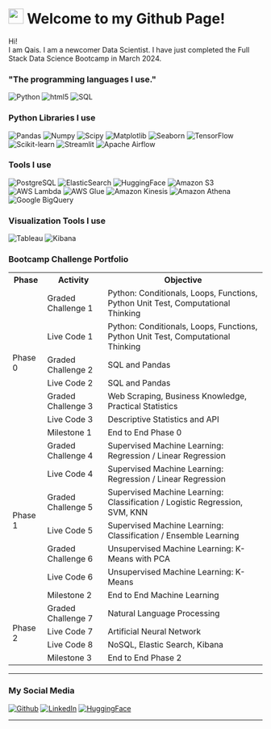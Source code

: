 <h1><img src="https://slackmojis.com/emojis/49210-whacky_greeting/download" width="30"/> Welcome to my Github Page!</h1>


<p>Hi! </br> I am Qais. I am a newcomer Data Scientist. I have just completed the Full Stack Data Science Bootcamp in March 2024.</p>
<h3>"The programming languages ​​I use."</h3>
<p>
  <img alt="Python" src="https://img.shields.io/badge/-Python-3776AB?style=flat-square&logo=python&logoColor=white" />
  <img alt="html5" src="https://img.shields.io/badge/-HTML5-E34F26?style=flat-square&logo=html5&logoColor=white" />
  <img alt="SQL" src="https://img.shields.io/badge/-SQL-CC2927?style=flat-square&logo=sql&logoColor=white" />

  
</p>

<h3>Python Libraries I use</h3>
<p>
  <img alt="Pandas" src="https://img.shields.io/badge/-Pandas-150458?style=flat-square&logo=pandas&logoColor=white" />
  <img alt="Numpy" src="https://img.shields.io/badge/-NumPy-013243?style=flat-square&logo=numpy&logoColor=white" />
  <img alt="Scipy" src="https://img.shields.io/badge/-SciPy-8CAAE6?style=flat-square&logo=scipy&logoColor=white" />
  <img alt="Matplotlib" src="https://img.shields.io/badge/-Matplotlib-3776AB?style=flat-square&logo=python&logoColor=white" />
  <img alt="Seaborn" src="https://img.shields.io/badge/-Seaborn-3776AB?style=flat-square&logo=python&logoColor=white" />
  <img alt="TensorFlow" src="https://img.shields.io/badge/-TensorFlow-FF6F00?style=flat-square&logo=tensorflow&logoColor=white" />
  <img alt="Scikit-learn" src="https://img.shields.io/badge/-Scikit_Learn-F7931E?style=flat-square&logo=scikit-learn&logoColor=white" />
  <img alt="Streamlit" src="https://img.shields.io/badge/-Streamlit-FF4B4B?style=flat-square&logo=streamlit&logoColor=white" />
  <img alt="Apache Airflow" src="https://img.shields.io/badge/-Apache_Airflow-017CEE?style=flat-square&logo=apache-airflow&logoColor=white" />
</p>

<h3>Tools I use</h3>
<p>
  <img alt="PostgreSQL" src="https://img.shields.io/badge/-PostgreSQL-336791?style=flat-square&logo=postgresql&logoColor=white" />
  <img alt="ElasticSearch" src="https://img.shields.io/badge/-Elastic_Search-005571?style=flat-square&logo=elasticsearch&logoColor=white" />
  <img alt="HuggingFace" src="https://img.shields.io/badge/-HuggingFace-FF9E0F?style=flat-square&logo=huggingface&logoColor=white" />
  <img alt="Amazon S3" src="https://img.shields.io/badge/-Amazon_S3-569A31?style=flat-square&logo=amazon-s3&logoColor=white" />
  <img alt="AWS Lambda" src="https://img.shields.io/badge/-AWS_Lambda-FF9900?style=flat-square&logo=amazon-aws&logoColor=white" />
  <img alt="AWS Glue" src="https://img.shields.io/badge/-AWS_Glue-FF9900?style=flat-square&logo=amazon-aws&logoColor=white" />
  <img alt="Amazon Kinesis" src="https://img.shields.io/badge/-Amazon_Kinesis-339933?style=flat-square&logo=amazon-aws&logoColor=white" />
  <img alt="Amazon Athena" src="https://img.shields.io/badge/-Amazon_Athena-7014E8?style=flat-square&logo=amazon-aws&logoColor=white" />
  <img alt="Google BigQuery" src="https://img.shields.io/badge/-Google_BigQuery-0088CC?style=flat-square&logo=google-cloud&logoColor=white" />
</p>

<h3>Visualization Tools I use</h3>
<p>
  <img alt="Tableau" src="https://img.shields.io/badge/-Tableau-E97627?style=flat-square&logo=tableau&logoColor=white" />
  <img alt="Kibana" src="https://img.shields.io/badge/-Kibana-005571?style=flat-square&logo=kibana&logoColor=white" />
</p>
  
<h3>Bootcamp Challenge Portfolio</h3>
<table>
  <tr>
    <th>Phase</th>
    <th>Activity</th>
    <th>Objective</th>
  </tr>
  <tr>
    <td rowspan="7">Phase 0</td>
    <td>Graded Challenge 1</td>
    <td>Python: Conditionals, Loops, Functions, Python Unit Test, Computational Thinking</td>
  </tr>
  <tr>
    <td>Live Code 1</td>
    <td>Python: Conditionals, Loops, Functions, Python Unit Test, Computational Thinking</td>
  </tr>
  <tr>
    <td>Graded Challenge 2</td>
    <td>SQL and Pandas</td>
  </tr>
  <tr>
    <td>Live Code 2</td>
    <td>SQL and Pandas</td>
  </tr>
  <tr>
    <td>Graded Challenge 3</td>
    <td>Web Scraping, Business Knowledge, Practical Statistics</td>
  </tr>
  <tr>
    <td>Live Code 3</td>
    <td>Descriptive Statistics and API</td>
  </tr>
  <tr>
    <td>Milestone 1</td>
    <td>End to End Phase 0</td>
  </tr>
  <tr>
    <td rowspan="7">Phase 1</td>
    <td>Graded Challenge 4</td>
    <td>Supervised Machine Learning: Regression / Linear Regression</td>
  </tr>
  <tr>
    <td>Live Code 4</td>
    <td>Supervised Machine Learning: Regression / Linear Regression</td>
  </tr>
  <tr>
    <td>Graded Challenge 5</td>
    <td>Supervised Machine Learning: Classification / Logistic Regression, SVM, KNN</td>
  </tr>
  <tr>
    <td>Live Code 5</td>
    <td>Supervised Machine Learning: Classification / Ensemble Learning</td>
  </tr>
  <tr>
    <td>Graded Challenge 6</td>
    <td>Unsupervised Machine Learning: K-Means with PCA</td>
  </tr>
  <tr>
    <td>Live Code 6</td>
    <td>Unsupervised Machine Learning: K-Means</td>
  </tr>
  <tr>
    <td>Milestone 2</td>
    <td>End to End Machine Learning</td>
  </tr>
  <tr>
    <td rowspan="4">Phase 2</td>
    <td>Graded Challenge 7</td>
    <td>Natural Language Processing</td>
  </tr>
  <tr>
    <td>Live Code 7</td>
    <td>Artificial Neural Network</td>
  </tr>
  <tr>
    <td>Live Code 8</td>
    <td>NoSQL, Elastic Search, Kibana</td>
  </tr>
  <tr>
    <td>Milestone 3</td>
    <td>End to End Phase 2</td>
  </tr>
</table>

------------
<h3>My Social Media</h3>
<p><a href="https://github.com/qaisahmaddd" target="_blank"><img alt="Github" src="https://img.shields.io/badge/GitHub-%2312100E.svg?&style=for-the-badge&logo=Github&logoColor=white" /></a>
<a href="https://www.linkedin.com/in/qais-ahmad-45b36280/" target="_blank"><img alt="LinkedIn" src="https://img.shields.io/badge/linkedin-%230077B5.svg?&style=for-the-badge&logo=linkedin&logoColor=white" /></a>
<a href="https://huggingface.co/qaisahmad" target="_blank"><img alt="HuggingFace" src="https://img.shields.io/badge/huggingface-%2312100E.svg?&style=for-the-badge&logo=huggingface&logoColor=white" /></a></p>

------------
